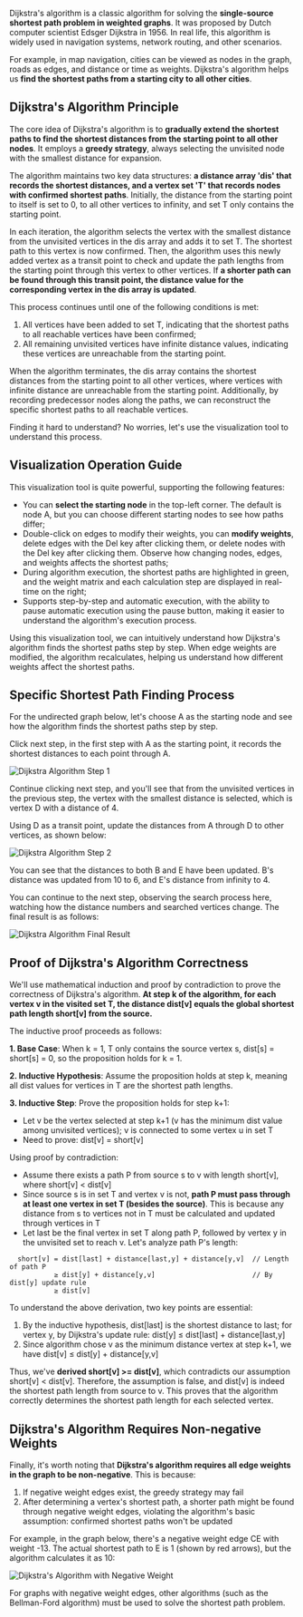 Dijkstra's algorithm is a classic algorithm for solving the **single-source shortest path problem in weighted graphs**. It was proposed by Dutch computer scientist Edsger Dijkstra in 1956. In real life, this algorithm is widely used in navigation systems, network routing, and other scenarios.

For example, in map navigation, cities can be viewed as nodes in the graph, roads as edges, and distance or time as weights. Dijkstra's algorithm helps us **find the shortest paths from a starting city to all other cities**.

## Dijkstra's Algorithm Principle

The core idea of Dijkstra's algorithm is to **gradually extend the shortest paths to find the shortest distances from the starting point to all other nodes**. It employs a **greedy strategy**, always selecting the unvisited node with the smallest distance for expansion.

The algorithm maintains two key data structures: **a distance array 'dis' that records the shortest distances, and a vertex set 'T' that records nodes with confirmed shortest paths**. Initially, the distance from the starting point to itself is set to 0, to all other vertices to infinity, and set T only contains the starting point.

In each iteration, the algorithm selects the vertex with the smallest distance from the unvisited vertices in the dis array and adds it to set T. The shortest path to this vertex is now confirmed. Then, the algorithm uses this newly added vertex as a transit point to check and update the path lengths from the starting point through this vertex to other vertices. If **a shorter path can be found through this transit point, the distance value for the corresponding vertex in the dis array is updated**.

This process continues until one of the following conditions is met:

1. All vertices have been added to set T, indicating that the shortest paths to all reachable vertices have been confirmed;
2. All remaining unvisited vertices have infinite distance values, indicating these vertices are unreachable from the starting point.

When the algorithm terminates, the dis array contains the shortest distances from the starting point to all other vertices, where vertices with infinite distance are unreachable from the starting point. Additionally, by recording predecessor nodes along the paths, we can reconstruct the specific shortest paths to all reachable vertices.

Finding it hard to understand? No worries, let's use the visualization tool to understand this process.

## Visualization Operation Guide

This visualization tool is quite powerful, supporting the following features:

- You can **select the starting node** in the top-left corner. The default is node A, but you can choose different starting nodes to see how paths differ;
- Double-click on edges to modify their weights, you can **modify weights**, delete edges with the Del key after clicking them, or delete nodes with the Del key after clicking them. Observe how changing nodes, edges, and weights affects the shortest paths;
- During algorithm execution, the shortest paths are highlighted in green, and the weight matrix and each calculation step are displayed in real-time on the right;
- Supports step-by-step and automatic execution, with the ability to pause automatic execution using the pause button, making it easier to understand the algorithm's execution process.

Using this visualization tool, we can intuitively understand how Dijkstra's algorithm finds the shortest paths step by step. When edge weights are modified, the algorithm recalculates, helping us understand how different weights affect the shortest paths.

## Specific Shortest Path Finding Process

For the undirected graph below, let's choose A as the starting node and see how the algorithm finds the shortest paths step by step.

Click next step, in the first step with A as the starting point, it records the shortest distances to each point through A.

![Dijkstra Algorithm Step 1](https://games.programnotes.cn/20241122_ai_gallery_dijkstra_step1_en.png)

Continue clicking next step, and you'll see that from the unvisited vertices in the previous step, the vertex with the smallest distance is selected, which is vertex D with a distance of 4.

Using D as a transit point, update the distances from A through D to other vertices, as shown below:

![Dijkstra Algorithm Step 2](https://games.programnotes.cn/20241122_ai_gallery_dijkstra_step2_en.png)

You can see that the distances to both B and E have been updated. B's distance was updated from 10 to 6, and E's distance from infinity to 4.

You can continue to the next step, observing the search process here, watching how the distance numbers and searched vertices change. The final result is as follows:

![Dijkstra Algorithm Final Result](https://games.programnotes.cn/20241122_ai_gallery_dijkstra_step_final_en.png)

## Proof of Dijkstra's Algorithm Correctness

We'll use mathematical induction and proof by contradiction to prove the correctness of Dijkstra's algorithm. **At step k of the algorithm, for each vertex v in the visited set T, the distance dist[v] equals the global shortest path length short[v] from the source.**

The inductive proof proceeds as follows:

**1. Base Case**: When k = 1, T only contains the source vertex s, dist[s] = short[s] = 0, so the proposition holds for k = 1.

**2. Inductive Hypothesis**: Assume the proposition holds at step k, meaning all dist values for vertices in T are the shortest path lengths.

**3. Inductive Step**: Prove the proposition holds for step k+1:

- Let v be the vertex selected at step k+1 (v has the minimum dist value among unvisited vertices); v is connected to some vertex u in set T
- Need to prove: dist[v] = short[v]

Using proof by contradiction:

- Assume there exists a path P from source s to v with length short[v], where short[v] < dist[v]
- Since source s is in set T and vertex v is not, **path P must pass through at least one vertex in set T (besides the source)**. This is because any distance from s to vertices not in T must be calculated and updated through vertices in T
- Let last be the final vertex in set T along path P, followed by vertex y in the unvisited set to reach v. Let's analyze path P's length:

```
  short[v] = dist[last] + distance[last,y] + distance[y,v]  // Length of path P
           ≥ dist[y] + distance[y,v]                        // By dist[y] update rule
           ≥ dist[v]      
```

To understand the above derivation, two key points are essential:

1. By the inductive hypothesis, dist[last] is the shortest distance to last; for vertex y, by Dijkstra's update rule: dist[y] ≤ dist[last] + distance[last,y]
2. Since algorithm chose v as the minimum distance vertex at step k+1, we have dist[v] ≤ dist[y] + distance[y,v]

Thus, we've **derived short[v] >= dist[v]**, which contradicts our assumption short[v] < dist[v]. Therefore, the assumption is false, and dist[v] is indeed the shortest path length from source to v. This proves that the algorithm correctly determines the shortest path length for each selected vertex.

## Dijkstra's Algorithm Requires Non-negative Weights

Finally, it's worth noting that **Dijkstra's algorithm requires all edge weights in the graph to be non-negative**. This is because:

1. If negative weight edges exist, the greedy strategy may fail
2. After determining a vertex's shortest path, a shorter path might be found through negative weight edges, violating the algorithm's basic assumption: confirmed shortest paths won't be updated

For example, in the graph below, there's a negative weight edge CE with weight -13. The actual shortest path to E is 1 (shown by red arrows), but the algorithm calculates it as 10:

![Dijkstra's Algorithm with Negative Weight](https://games.programnotes.cn/20241205_ai_gallery_dijkstra_negative_weight.png)

For graphs with negative weight edges, other algorithms (such as the Bellman-Ford algorithm) must be used to solve the shortest path problem.